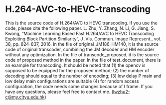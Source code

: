 # H.264-AVC-to-HEVC-transcoding
This is the source code of H.264/AVC to HEVC transcoding. If you use the code, please cite the following paper.
L. Zhu, Y. Zhang, N. Li, G. Jiang, S. Kwong, “Machine Learning Based Fast H.264/AVC to HEVC Transcoding Exploiting Block Partition Similarity”, J .Vis. Commun. Image Represent., vol. 38, pp. 824-837, 2016.
In the file of original_JM186_HM140, it is the source code of original transcoder, combining the JM decoder and HM encoder without any optimization.
In the file of transcode_proposed, it is the source code of proposed method in the paper.
In the file of test_document, there is an example for transcoding.
It should be noted that (1) the opencv is supposed to be equipped for the proposed method;
                        (2) the number of decoding should equal to the number of encoding;
                        (3) low delay P main and low delay main configurations are suitable
                        (4) for random access configuration, the code needs some changes because of I frame.
If you have any questions, please feel free to contact me. (lwzhu2-c@my.cityu.edu.hk)
